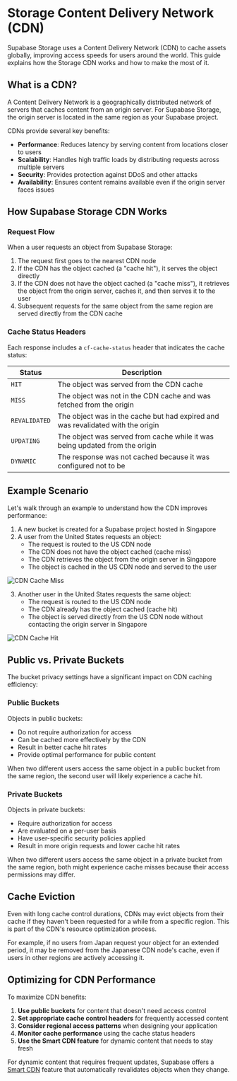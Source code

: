 # Storage Content Delivery Network (CDN)

Supabase Storage uses a Content Delivery Network (CDN) to cache assets globally, improving access speeds for users around the world. This guide explains how the Storage CDN works and how to make the most of it.

## What is a CDN?

A Content Delivery Network is a geographically distributed network of servers that caches content from an origin server. For Supabase Storage, the origin server is located in the same region as your Supabase project.

CDNs provide several key benefits:
- **Performance**: Reduces latency by serving content from locations closer to users
- **Scalability**: Handles high traffic loads by distributing requests across multiple servers
- **Security**: Provides protection against DDoS and other attacks
- **Availability**: Ensures content remains available even if the origin server faces issues

## How Supabase Storage CDN Works

### Request Flow

When a user requests an object from Supabase Storage:

1. The request first goes to the nearest CDN node
2. If the CDN has the object cached (a "cache hit"), it serves the object directly
3. If the CDN does not have the object cached (a "cache miss"), it retrieves the object from the origin server, caches it, and then serves it to the user
4. Subsequent requests for the same object from the same region are served directly from the CDN cache

### Cache Status Headers

Each response includes a `cf-cache-status` header that indicates the cache status:

| Status | Description |
|--------|-------------|
| `HIT` | The object was served from the CDN cache |
| `MISS` | The object was not in the CDN cache and was fetched from the origin |
| `REVALIDATED` | The object was in the cache but had expired and was revalidated with the origin |
| `UPDATING` | The object was served from cache while it was being updated from the origin |
| `DYNAMIC` | The response was not cached because it was configured not to be |

## Example Scenario

Let's walk through an example to understand how the CDN improves performance:

1. A new bucket is created for a Supabase project hosted in Singapore
2. A user from the United States requests an object:
   - The request is routed to the US CDN node
   - The CDN does not have the object cached (cache miss)
   - The CDN retrieves the object from the origin server in Singapore
   - The object is cached in the US CDN node and served to the user

![CDN Cache Miss](https://supabase.com/docs/img/cdn-cache-miss.png)

3. Another user in the United States requests the same object:
   - The request is routed to the US CDN node
   - The CDN already has the object cached (cache hit)
   - The object is served directly from the US CDN node without contacting the origin server in Singapore

![CDN Cache Hit](https://supabase.com/docs/img/cdn-cache-hit.png)

## Public vs. Private Buckets

The bucket privacy settings have a significant impact on CDN caching efficiency:

### Public Buckets

Objects in public buckets:
- Do not require authorization for access
- Can be cached more effectively by the CDN
- Result in better cache hit rates
- Provide optimal performance for public content

When two different users access the same object in a public bucket from the same region, the second user will likely experience a cache hit.

### Private Buckets

Objects in private buckets:
- Require authorization for access
- Are evaluated on a per-user basis
- Have user-specific security policies applied
- Result in more origin requests and lower cache hit rates

When two different users access the same object in a private bucket from the same region, both might experience cache misses because their access permissions may differ.

## Cache Eviction

Even with long cache control durations, CDNs may evict objects from their cache if they haven't been requested for a while from a specific region. This is part of the CDN's resource optimization process.

For example, if no users from Japan request your object for an extended period, it may be removed from the Japanese CDN node's cache, even if users in other regions are actively accessing it.

## Optimizing for CDN Performance

To maximize CDN benefits:

1. **Use public buckets** for content that doesn't need access control
2. **Set appropriate cache control headers** for frequently accessed content
3. **Consider regional access patterns** when designing your application
4. **Monitor cache performance** using the cache status headers
5. **Use the Smart CDN feature** for dynamic content that needs to stay fresh

For dynamic content that requires frequent updates, Supabase offers a [Smart CDN](https://supabase.com/docs/guides/storage/cdn/smart-cdn) feature that automatically revalidates objects when they change.
